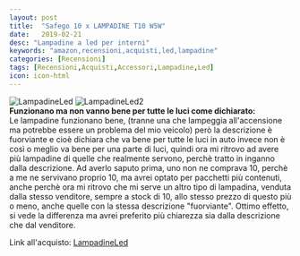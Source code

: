 ```yaml
---
layout: post
title:  "Safego 10 x LAMPADINE T10 W5W"
date:   2019-02-21
desc: "Lampadine a led per interni"
keywords: "amazon,recensioni,acquisti,led,lampadine"
categories: [Recensioni]
tags: [Recensioni,Acquisti,Accessori,Lampadine,Led]
icon: icon-html
---
```


![LampadineLed](https://images-na.ssl-images-amazon.com/images/I/71YV773rY1L._SL1100_.jpg)
![LampadineLed2](https://images-na.ssl-images-amazon.com/images/I/71vYPm21U4L._SL1100_.jpg) <br>
**Funzionano ma non vanno bene per tutte le luci come dichiarato:**<br>
Le lampadine funzionano bene, (tranne una che lampeggia all'accensione ma potrebbe essere un problema del mio veicolo) però la descrizione è fuorviante e cioè dichiara che va bene per tutte le luci in auto invece non è così o meglio va bene per una parte di luci, quindi ora mi ritrovo ad avere più lampadine di quelle che realmente servono, perchè tratto in inganno dalla descrizione. Ad averlo saputo prima, uno non ne comprava 10, perchè a me ne servivano proprio 10, ma avrei optato per pacchetti più contenuti, anche perchè ora mi ritrovo che mi serve un altro tipo di lampadina, venduta dalla stesso venditore, sempre a stock di 10, allo stesso prezzo di questo più o meno, anche quelle con la stessa descrizione "fuorviante". Ottimo effetto, si vede la differenza ma avrei preferito più chiarezza sia dalla descrizione che dal venditore.

Link all'acquisto: [LampadineLed](https://amzn.to/2SQ5fqd)
